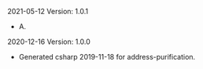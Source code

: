 2021-05-12 Version: 1.0.1
- A.

2020-12-16 Version: 1.0.0
- Generated csharp 2019-11-18 for address-purification.

